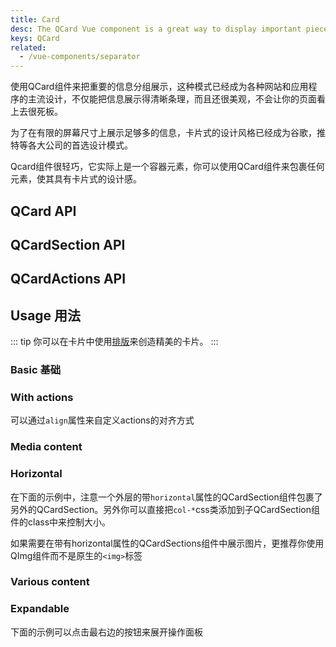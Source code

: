 ```yaml
---
title: Card
desc: The QCard Vue component is a great way to display important pieces of grouped content. It assists the viewer by containing and organizing information, while also setting up predictable expectations.
keys: QCard
related:
  - /vue-components/separator
---
```


使用QCard组件来把重要的信息分组展示，这种模式已经成为各种网站和应用程序的主流设计，不仅能把信息展示得清晰条理，而且还很美观，不会让你的页面看上去很死板。

为了在有限的屏幕尺寸上展示足够多的信息，卡片式的设计风格已经成为谷歌，推特等各大公司的首选设计模式。

Qcard组件很轻巧，它实际上是一个容器元素，你可以使用QCard组件来包裹任何元素，使其具有卡片式的设计感。

## QCard API
<doc-api file="QCard" />

## QCardSection API
<doc-api file="QCardSection" />

## QCardActions API
<doc-api file="QCardActions" />

## Usage 用法

::: tip
你可以在卡片中使用[排版](/style/typography)来创造精美的卡片。
:::

### Basic 基础
<doc-example title="Basic cards" file="QCard/Basic" />

### With actions
<doc-example title="Cards with actions" file="QCard/Actions" />

可以通过`align`属性来自定义actions的对齐方式

<doc-example title="Aligning actions" file="QCard/ActionsAlignment" />

### Media content
<doc-example title="Cards with media content" file="QCard/Media" />

<doc-example title="Card with video" file="QCard/Video" />

<doc-example title="Card with parallax" file="QCard/Parallax" />

### Horizontal

在下面的示例中，注意一个外层的带`horizontal`属性的QCardSection组件包裹了另外的QCardSection。另外你可以直接把`col-*`css类添加到子QCardSection组件的class中来控制大小。

如果需要在带有horizontal属性的QCardSections组件中展示图片，更推荐你使用QImg组件而不是原生的`<img>`标签

<doc-example title="Basic horizontal" file="QCard/HorizontalBasic" />

<doc-example title="More involved examples" file="QCard/HorizontalMoreInvolved" />

### Various content
<doc-example title="Various content" file="QCard/VariousContent" />

<doc-example title="Table" file="QCard/Table" />

<doc-example title="Tabs" file="QCard/Tabs" />

### Expandable

下面的示例可以点击最右边的按钮来展开操作面板
<doc-example title="Expandable" file="QCard/Expandable" />
